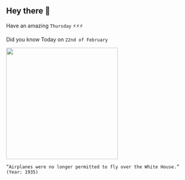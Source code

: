 ## Hey there 👋
Have an amazing `Thursday` ⚡⚡⚡

Did you know Today on `22nd of February`
 
 [<img src="https://www.decades.com/assets/videoimage/i0W3PgYcru8_thumb.jpg" width="300" />](https://en.wikipedia.org/wiki/1935_in_aviation#:~:text=White%20House) 
 ```
“Airplanes were no longer permitted to fly over the White House.” (Year: 1935)
```
